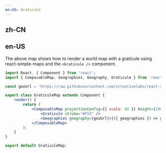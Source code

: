 ```yaml
---
en-US: Graticule
---
```


## zh-CN

## en-US

The above map shows how to render a world map with a graticule using react-simple-maps and the `<Graticule />` component.

```jsx
import React, { Component } from 'react';
import { ComposableMap, Geographies, Geography, Graticule } from 'react-simple-maps';

const geoUrl = 'https://raw.githubusercontent.com/zcreativelabs/react-simple-maps/v1/topojson-maps/world-110m.json';

export class GraticuleMap extends Component {
	render() {
		return (
			<ComposableMap projectionConfig={{ scale: 80 }} height={200}>
				<Graticule stroke="#F53" />
				<Geographies geography={geoUrl}>{({ geographies }) => geographies.map((geo) => <Geography key={geo.rsmKey} geography={geo} />)}</Geographies>
			</ComposableMap>
		);
	}
}

export default GraticuleMap;
```
